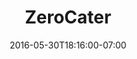 ---
title: "ZeroCater"
description: "While working in-house at ZeroCater, I designed internal tools and customer-facing web products. Projects included front-end web development using Django, jQuery, Angular and Bootstrap and back-end web development using Python and Django REST Framework. I was also responsible for the design and production of marketing materials including billboards, bus ads, web banners, event graphics and sales presentations."
date: "2016-05-30T18:16:00-07:00"
featured: false
gallery: 
  - 
    url: "/assets/images/zerocater-website.png"
    caption: null
  - 
    url: "/assets/images/zerocater-orders-imac.jpg"
    caption: null
  - 
    url: "/assets/images/zerocater-landing-iphone.jpg"
    caption: null
  - 
    url: "/assets/images/zerocater-menu-ipad.jpg"
    caption: null
  - 
    url: "/assets/images/zerocater-vendor-macbook.png"
    caption: null
  - 
    url: "/assets/images/zerocater-app-map.png"
    caption: null
  - 
    url: "/assets/images/zerocater-bus-ads-mock-2.jpg"
    caption: null
tags: "development,app,startup,print"
testimonial: 
  title: "Karen Ko, ZeroCater"
  quote: "Steve is a dream to work with. He creates beautiful and impactful designs regardless of if you give him strict direction or free reign over the design. It was a pleasure working with Steve, and I would recommend him in a heartbeat."
---